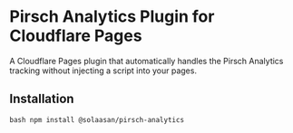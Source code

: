 # Pirsch Analytics Plugin for Cloudflare Pages

A Cloudflare Pages plugin that automatically handles the Pirsch Analytics tracking without injecting a script into your pages.

## Installation
```bash npm install @solaasan/pirsch-analytics```

